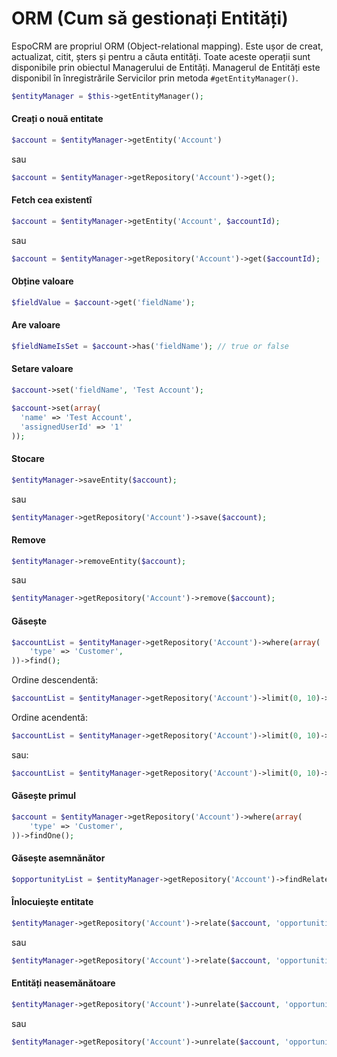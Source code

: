 # ORM (Cum să gestionați Entități)

EspoCRM are propriul ORM (Object-relational mapping). Este ușor de creat, actualizat, citit, șters și pentru a căuta entități. Toate aceste operații sunt disponibile prin obiectul Managerului de Entități. Managerul de Entități este disponibil în înregistrările Servicilor prin metoda `#getEntityManager()`.

```php
$entityManager = $this->getEntityManager();
```

#### Creați o nouă entitate
```php
$account = $entityManager->getEntity('Account')
```
sau
```php
$account = $entityManager->getRepository('Account')->get();
```

#### Fetch cea existentî
```php
$account = $entityManager->getEntity('Account', $accountId);
```
sau
```php
$account = $entityManager->getRepository('Account')->get($accountId);
```

#### Obține valoare
```php
$fieldValue = $account->get('fieldName');
```

#### Are valoare
```php
$fieldNameIsSet = $account->has('fieldName'); // true or false
```

#### Setare valoare
```php
$account->set('fieldName', 'Test Account');
```

```php
$account->set(array(
  'name' => 'Test Account',
  'assignedUserId' => '1'
));
```

#### Stocare
```php
$entityManager->saveEntity($account);
```
sau
```php
$entityManager->getRepository('Account')->save($account);
```

#### Remove
```php
$entityManager->removeEntity($account);
```
sau
```php
$entityManager->getRepository('Account')->remove($account);
```

#### Găsește
```php
$accountList = $entityManager->getRepository('Account')->where(array(
    'type' => 'Customer',    
))->find();
```

Ordine descendentă:

```php
$accountList = $entityManager->getRepository('Account')->limit(0, 10)->order('createdAt', true)->find();
```

Ordine acendentă:
```php
$accountList = $entityManager->getRepository('Account')->limit(0, 10)->order('createdAt')->find();
```

sau:
```php
$accountList = $entityManager->getRepository('Account')->limit(0, 10)->order('createdAt', 'DESC')->find();
```

#### Găsește primul
```php
$account = $entityManager->getRepository('Account')->where(array(
    'type' => 'Customer',    
))->findOne();
```

#### Găsește asemnănător
```php
$opportunityList = $entityManager->getRepository('Account')->findRelated($account, 'opportunities');
```

#### Înlocuiește entitate
```php
$entityManager->getRepository('Account')->relate($account, 'opportunities', $opportunity);
```
sau
```php
$entityManager->getRepository('Account')->relate($account, 'opportunities', $opportunityId);
```

#### Entități neasemănătoare
```php
$entityManager->getRepository('Account')->unrelate($account, 'opportunities', $opportunity);
```
sau
```php
$entityManager->getRepository('Account')->unrelate($account, 'opportunities', $opportunityId);
```

